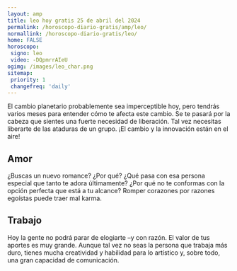```yaml
---
layout: amp
title: leo hoy gratis 25 de abril del 2024 
permalink: /horoscopo-diario-gratis/amp/leo/
normallink: /horoscopo-diario-gratis/leo/
home: FALSE
horoscopo:
 signo: leo
 video: -DQpmrrAIeU
ogimg: /images/leo_char.png
sitemap:
 priority: 1
 changefreq: 'daily'
---
```



El cambio planetario probablemente sea imperceptible hoy, pero tendrás varios meses para entender cómo te afecta este cambio. Se te pasará por la cabeza que sientes una fuerte necesidad de liberación. Tal vez necesitas liberarte de las ataduras de un grupo. ¡El cambio y la innovación están en el aire!

## Amor

¿Buscas un nuevo romance? ¿Por qué? ¿Qué pasa con esa persona especial que tanto te adora últimamente? ¿Por qué no te conformas con la opción perfecta que está a tu alcance? Romper corazones por razones egoístas puede traer mal karma.

## Trabajo

Hoy la gente no podrá parar de elogiarte –y con razón. El valor de tus aportes es muy grande. Aunque tal vez no seas la persona que trabaja más duro, tienes mucha creatividad y habilidad para lo artístico y, sobre todo, una gran capacidad de comunicación.